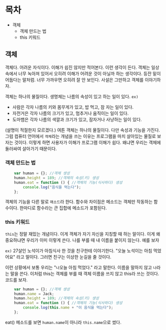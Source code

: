 

# 목차
* 객체
	* 객체 만드는 법
	* this 키워드
	
## 객체
객체다. 어려운 자식이다. 이해가 쉽진 않지만 적어본다. 이런 생각이 든다. 객체는 일상 속에서 너무 녹아져 있어서 오히려 이해가 어려운 것이 아닐까 하는 생각이다. 등잔 밑이 어둡다는 말처럼. 너무 가까우면 오히려 잘 안 보인다. 사설은 그만하고 객체를 이야기하자. 

객체는 하나의 물질이다. 생명체는 나름의 속성이 있고 하는 일이 있다. 
`ex)` 
* 사람은 각자 나름의 키와 몸무게가 있고, 밥 먹고, 잠 자는 일이 있다. 
* 자전거은 각자 나름의 크기가 있고, 멈추거나 움직이는 일이 있다.  
* 도마뱀은 각자 나름의 색깔과 크기가 있고, 잠자거나 사냥하는 일이 있다. 

(설명이 적절한지 모르겠다.) 여튼 객체는 하나의 물질이다. 다만 속성과 기능을 가진다. 그럼 컴퓨터 언어에서 `객체`라는 개념을 쓰는 이유는 프로그램을 마치 살아있는 물질로 보자는 것이다. 이렇게 하면 사용자가 이해가 프로그램 이해가 쉽다. 왜냐면 우리는 객체에 둘러싸여 살아가기 때문이다. 

### 객체 만드는 법

```javascript
	var human = {}; //객체 생성
	human.height = 189; //객체의 속성(키) 생성
	human.eat = function () { //객체의 기능(식사하다) 생성
		console.log("음식을 먹는다");
	};
```

객체의 기능을 다른 말로 `매소드`라 한다. 함수와 차이점은 메소드는 객체만 작동하는 함수이다. 한마디로 함수라는 큰 집합에 메소드가 포함된다. 

### this 키워드
`this`는 정말 재밌는 개념이다. 이게 객체가 자기 자신을 지칭할 때 하는 말이다. 이게 왜 중요하냐면 우리가 이미 이렇게 쓴다. 나를 부를 때 내 이름을 붙이지 않는다. 예를 보자

`ex)` 27살인 노석이가 아침식사 한 것을 친구한테 이야기한다. "오늘 노석이는 아침 먹었어요" 라고 말이다. 그러면 친구는 이상한 눈길을 줄 것이다. 

이런 상황에서 보통 우리는 "`나`오늘 아침 먹었다." 라고 말한다. 이름을 말하지 않고 `나`라는 말을 쓴다. 이처럼 this는 객체를 부를 때 객체 이름을 쓰지 않고 this라 쓰는 것이다.   코드를 보자.

```javascript
	var human = {}; //객체 생성
	human.name = Jack;
	human.height = 189; //객체의 속성(키) 생성
	human.eat = function () { //객체의 기능(식사하다) 생성
		console.log(this.name + "이 음식을 먹는다");
	};
```
eat() 메소드를 보면 `human.name`이 아니라 `this.name`으로 썼다.  